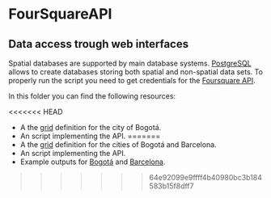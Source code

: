 # FourSquareAPI
## Data access trough web interfaces 
Spatial databases are supported by main database systems. [PostgreSQL](https://www.postgresql.org/) allows to create databases storing both spatial and non-spatial data sets.
To properly run the script you need to get credentials for the [Foursquare API](https://developer.foursquare.com/docs/api/venues/search).

In this folder you can find the following resources:

<<<<<<< HEAD
* A the [grid](grid) definition for the city of Bogotá.
* An script implementing the API.
=======
* A the [grid](grid) definition for the cities of Bogotá and Barcelona.
* An script implementing the API.
* Example outputs for [Bogotá](venues/venues_bogota.csv) and [Barcelona](venues/venues_poblenou.geojson).
>>>>>>> 64e92099e9ffff4b40980bc3b184583b15f8dff7
